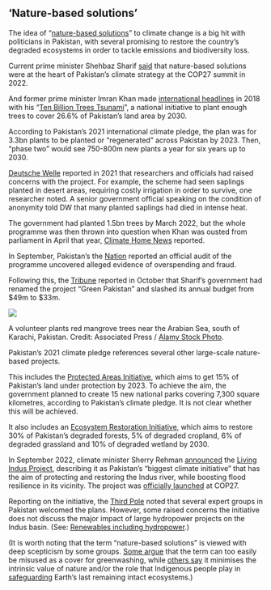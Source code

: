 ## ‘Nature-based solutions’

The idea of “[nature-based solutions](https://www.carbonbrief.org/qa-can-nature-based-solutions-help-address-climate-change/)” to climate change is a big hit with politicians in Pakistan, with several promising to restore the country’s degraded ecosystems in order to tackle emissions and biodiversity loss.

Current prime minister Shehbaz Sharif [said](https://www.brecorder.com/news/40207697) that nature-based solutions were at the heart of Pakistan’s climate strategy at the COP27 summit in 2022.

And former prime minister Imran Khan made [international headlines](https://www.washingtonpost.com/climate-solutions/interactive/2021/pakistan-tree-billion-tsunami-photos/) in 2018 with his “[Ten Billion Trees Tsunami](https://mocc.gov.pk/ProjectDetail/M2QzOWJmMjUtZTU3MC00NmFkLWE4YmMtZDFhMmRlOGU2NGRh#:~:text=The%20%22Ten%20Billion%20Tree%20Tsunami,territorial%20Forest%20and%20Wildlife%20departments)”, a national initiative to plant enough trees to cover 26.6% of Pakistan’s land area by 2030.

According to Pakistan’s 2021 international climate pledge, the plan was for 3.3bn plants to be planted or “regenerated” across Pakistan by 2023. Then, “phase two” would see 750-800m new plants a year for six years up to 2030.

[Deutsche Welle](https://www.dw.com/en/pakistan-environmentalists-slam-10-billion-trees-project/a-59062200) reported in 2021 that researchers and officials had raised concerns with the project. For example, the scheme had seen saplings planted in desert areas, requiring costly irrigation in order to survive, one researcher noted. A senior government official speaking on the condition of anonymity told DW that many planted saplings had died in intense heat.

The government had planted 1.5bn trees by March 2022, but the whole programme was then thrown into question when Khan was ousted from parliament in April that year, [Climate Home News](https://www.climatechangenews.com/2022/04/19/pakistans-tree-planting-ambition-in-doubt-after-imran-khans-exit/) reported.

In September, Pakistan’s the [Nation](https://www.nation.com.pk/14-Sep-2022/billion-tree-allegations) reported an official audit of the programme uncovered alleged evidence of overspending and fraud.

Following this, the [Tribune](https://tribune.com.pk/story/2379434/budget-cuts-for-plantation-drives-put-question-mark-on-priorities) reported in October that Sharif’s government had renamed the project “Green Pakistan” and slashed its annual budget from $49m to $33m.

<img class="inline" src="images/inline/tree-planting-pakistan-2NF1T9N.webp"/>
<p class="caption">A volunteer plants red mangrove trees near the Arabian Sea, south of Karachi, Pakistan. Credit: Associated Press / <a href="https://www.alamy.com/">Alamy Stock Photo</a>.</p>

Pakistan’s 2021 climate pledge references several other large-scale nature-based projects.

This includes the [Protected Areas Initiative](https://www.iucn.org/news/pakistan/202007/pakistans-protected-areas-initiative), which aims to get 15% of Pakistan’s land under protection by 2023. To achieve the aim, the government planned to create 15 new national parks covering 7,300 square kilometres, according to Pakistan’s climate pledge. It is not clear whether this will be achieved.

It also includes an [Ecosystem Restoration Initiative](https://www.sdpi.org/sdconference/Panel-write-ups/Shafqat%20Munir_Awais%20Umar-Ecosystem%20Restoration%202030-REV-12%20Oct%202021_WFP.pdf), which aims to restore 30% of Pakistan’s degraded forests, 5% of degraded cropland, 6% of degraded grassland and 10% of degraded wetland by 2030.

In September 2022, climate minister Sherry Rehman [announced](https://www.dawn.com/news/1712583) the [Living Indus Project](https://www.livingindus.com/), describing it as Pakistan’s “biggest climate initiative” that has the aim of protecting and restoring the Indus river, while boosting flood resilience in its vicinity. The project was [officially launched](https://un-dco.org/coordination-results/Climate-change-solutions-Pakistan) at COP27.

Reporting on the initiative, the [Third Pole](https://www.thethirdpole.net/en/climate/experts-welcome-futuristic-initiative-to-restore-indus-river-in-pakistan/) noted that several expert groups in Pakistan welcomed the plans. However, some raised concerns the initiative does not discuss the major impact of large hydropower projects on the Indus basin. (See: [Renewables including hydropower](#renewables-including-hydropower).)

(It is worth noting that the term “nature-based solutions” is viewed with deep scepticism by some groups. [Some argue](https://www.foei.org/bogus-nature-based-solutions-wont-solve-the-climate-crisis/) that the term can too easily be misused as a cover for greenwashing, while [others say](https://www.carbonbrief.org/cop26-key-outcomes-for-food-forests-land-use-and-nature-in-glasgow/) it minimises the intrinsic value of nature and/or the role that Indigenous people play in [safeguarding](https://www.vox.com/22518592/indigenous-people-conserve-nature-icca) Earth’s last remaining intact ecosystems.)